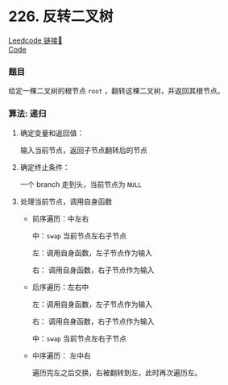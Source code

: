 # 226. 反转二叉树

[Leedcode 链接🔗](https://leetcode.cn/problems/invert-binary-tree/description/)  
[Code](https://github.com/alstondu/lc/blob/main/226/226.cpp)

### 题目
给定一棵二叉树的根节点 ```root``` ，翻转这棵二叉树，并返回其根节点。


### 算法: 递归

1. 确定变量和返回值：
	
	输入当前节点，返回子节点翻转后的节点
	
2. 确定终止条件：

	一个 branch 走到头，当前节点为 ```NULL```
	
3. 处理当前节点，调用自身函数

	+ 前序遍历：中左右

		中：```swap``` 当前节点左右子节点
		
		左：调用自身函数，左子节点作为输入
		
		右： 调用自身函数，右子节点作为输入
	
	
	+ 后序遍历：左右中
	
		左：调用自身函数，左子节点作为输入
		
		右： 调用自身函数，右子节点作为输入
		
		中：```swap``` 当前节点左右子节点
	
	+ 中序遍历： 左中右
	
		遍历完左之后交换，右被翻转到左，此时再次遍历左。
	
	
	
